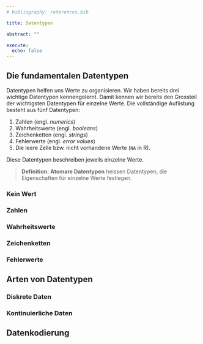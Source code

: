 ```yaml
---
# bibliography: references.bib

title: Datentypen

abstract: ""

execute: 
  echo: false
---
```


## Die fundamentalen Datentypen

Datentypen helfen uns Werte zu organisieren. Wir haben bereits drei wichtige Datentypen kennengelernt. Damit kennen wir bereits den Grossteil der wichtigsten Datentypen für einzelne Werte. Die vollständige Auflistung besteht aus fünf Datentypen:

1. Zahlen (engl. *numerics*)
2. Wahrheitswerte (engl. *booleans*)
3. Zeichenketten (engl. *strings*)
4. Fehlerwerte (engl. *error values*)
5. Die leere Zelle bzw. nicht vorhandene Werte (`NA` in R). 

Diese Datentypen beschreiben jeweils einzelne Werte. 

> **Definition:** **Atomare Datentypen** heissen Datentypen, die Eigenschaften für einzelne Werte festlegen.

### Kein Wert

### Zahlen

### Wahrheitswerte

### Zeichenketten

### Fehlerwerte

## Arten von Datentypen

### Diskrete Daten

### Kontinuierliche Daten

## Datenkodierung
